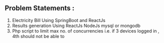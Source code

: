 ## Problem Statements : 
1. Electricity Bill Using SpringBoot and ReactJs
2. Results generation Using ReactJs NodeJs mysql or mongodb
3. Php script to limit max no. of concurrencies i.e. if 3 devices logged in , 4th should not be able to
